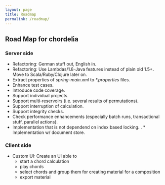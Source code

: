 ```yaml
---
layout: page
title: Roadmap
permalink: /roadmap/
---
```


<!-- Future plans, support needed! -->

## Road Map for chordelia

### Server side
  * Refactoring: German stuff out, English in.
  * Refactoring: Use Lambdas/1.8-Java features instead of plain old 1.5+. Move to Scala/Ruby/Clojure later on.
  * Extract properties of _spring-main.xml_ to _*.properties_ files.
  * Enhance test cases.
  * Introduce code coverage.
  * Support individual projects.
  * Support multi-reservoirs (i.e. several results of permutations).
  * Support interruption of calculation.
  * Support integrity checks.
  * Check performance enhancements (especially batch runs, transactional stuff, parallel actions).
  * Implementation that is not dependend on index based locking.
. * Implementation w/ document store.

### Client side
  * Custom UI: Create an UI able to
    * start a chord calculation
    * play chords
    * select chords and group them for creating material for a composition
    * export material